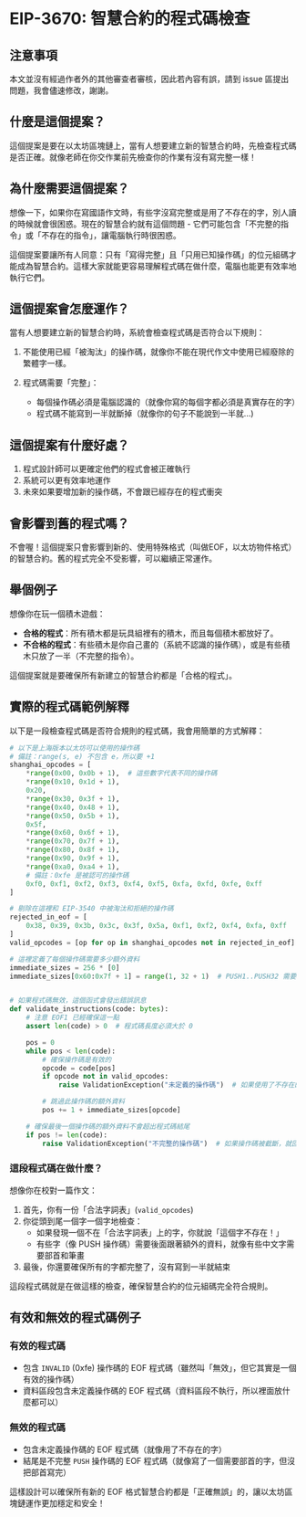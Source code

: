 # EIP-3670: 智慧合約的程式碼檢查

## 注意事項

本文並沒有經過作者外的其他審查者審核，因此若內容有誤，請到 issue 區提出問題，我會儘速修改，謝謝。

## 什麼是這個提案？

這個提案是要在以太坊區塊鏈上，當有人想要建立新的智慧合約時，先檢查程式碼是否正確。就像老師在你交作業前先檢查你的作業有沒有寫完整一樣！

## 為什麼需要這個提案？

想像一下，如果你在寫國語作文時，有些字沒寫完整或是用了不存在的字，別人讀的時候就會很困惑。現在的智慧合約就有這個問題 - 它們可能包含「不完整的指令」或「不存在的指令」，讓電腦執行時很困惑。

這個提案要讓所有人同意：只有「寫得完整」且「只用已知操作碼」的位元組碼才能成為智慧合約。這樣大家就能更容易理解程式碼在做什麼，電腦也能更有效率地執行它們。

## 這個提案會怎麼運作？

當有人想要建立新的智慧合約時，系統會檢查程式碼是否符合以下規則：

1. 不能使用已經「被淘汰」的操作碼，就像你不能在現代作文中使用已經廢除的繁體字一樣。

2. 程式碼需要「完整」：
   - 每個操作碼必須是電腦認識的（就像你寫的每個字都必須是真實存在的字）
   - 程式碼不能寫到一半就斷掉（就像你的句子不能說到一半就...)

## 這個提案有什麼好處？

1. 程式設計師可以更確定他們的程式會被正確執行
2. 系統可以更有效率地運作
3. 未來如果要增加新的操作碼，不會跟已經存在的程式衝突

## 會影響到舊的程式嗎？

不會喔！這個提案只會影響到新的、使用特殊格式（叫做EOF，以太坊物件格式）的智慧合約。舊的程式完全不受影響，可以繼續正常運作。

## 舉個例子

想像你在玩一個積木遊戲：

- **合格的程式**：所有積木都是玩具組裡有的積木，而且每個積木都放好了。
- **不合格的程式**：有些積木是你自己畫的（系統不認識的操作碼），或是有些積木只放了一半（不完整的指令）。

這個提案就是要確保所有新建立的智慧合約都是「合格的程式」。

## 實際的程式碼範例解釋

以下是一段檢查程式碼是否符合規則的程式碼，我會用簡單的方式解釋：

```python
# 以下是上海版本以太坊可以使用的操作碼
# 備註：range(s, e) 不包含 e，所以要 +1
shanghai_opcodes = [
    *range(0x00, 0x0b + 1),  # 這些數字代表不同的操作碼
    *range(0x10, 0x1d + 1),
    0x20,
    *range(0x30, 0x3f + 1),
    *range(0x40, 0x48 + 1),
    *range(0x50, 0x5b + 1),
    0x5f,
    *range(0x60, 0x6f + 1),
    *range(0x70, 0x7f + 1),
    *range(0x80, 0x8f + 1),
    *range(0x90, 0x9f + 1),
    *range(0xa0, 0xa4 + 1),
    # 備註：0xfe 是被認可的操作碼
    0xf0, 0xf1, 0xf2, 0xf3, 0xf4, 0xf5, 0xfa, 0xfd, 0xfe, 0xff
]

# 剔除在這裡和 EIP-3540 中被淘汰和拒絕的操作碼
rejected_in_eof = [
    0x38, 0x39, 0x3b, 0x3c, 0x3f, 0x5a, 0xf1, 0xf2, 0xf4, 0xfa, 0xff
]
valid_opcodes = [op for op in shanghai_opcodes not in rejected_in_eof]

# 這裡定義了每個操作碼需要多少額外資料
immediate_sizes = 256 * [0]
immediate_sizes[0x60:0x7f + 1] = range(1, 32 + 1)  # PUSH1..PUSH32 需要 1-32 個額外資料


# 如果程式碼無效，這個函式會發出錯誤訊息
def validate_instructions(code: bytes):
    # 注意 EOF1 已經確保這一點
    assert len(code) > 0  # 程式碼長度必須大於 0

    pos = 0
    while pos < len(code):
        # 確保操作碼是有效的
        opcode = code[pos]
        if opcode not in valid_opcodes:
            raise ValidationException("未定義的操作碼")  # 如果使用了不存在的操作碼，就報錯

        # 跳過此操作碼的額外資料
        pos += 1 + immediate_sizes[opcode]

    # 確保最後一個操作碼的額外資料不會超出程式碼結尾
    if pos != len(code):
        raise ValidationException("不完整的操作碼")  # 如果操作碼被截斷，就回傳錯誤
```

### 這段程式碼在做什麼？

想像你在校對一篇作文：

1. 首先，你有一份「合法字詞表」(`valid_opcodes`)
2. 你從頭到尾一個字一個字地檢查：
   - 如果發現一個不在「合法字詞表」上的字，你就說「這個字不存在！」
   - 有些字（像 PUSH 操作碼）需要後面跟著額外的資料，就像有些中文字需要部首和筆畫
3. 最後，你還要確保所有的字都完整了，沒有寫到一半就結束

這段程式碼就是在做這樣的檢查，確保智慧合約的位元組碼完全符合規則。

## 有效和無效的程式碼例子

### 有效的程式碼

- 包含 `INVALID` (0xfe) 操作碼的 EOF 程式碼（雖然叫「無效」，但它其實是一個有效的操作碼）
- 資料區段包含未定義操作碼的 EOF 程式碼（資料區段不執行，所以裡面放什麼都可以）

### 無效的程式碼

- 包含未定義操作碼的 EOF 程式碼（就像用了不存在的字）
- 結尾是不完整 `PUSH` 操作碼的 EOF 程式碼（就像寫了一個需要部首的字，但沒把部首寫完）

這樣設計可以確保所有新的 EOF 格式智慧合約都是「正確無誤」的，讓以太坊區塊鏈運作更加穩定和安全！
